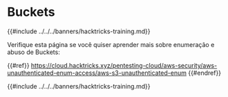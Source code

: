 # Buckets

{{#include ../../../banners/hacktricks-training.md}}

Verifique esta página se você quiser aprender mais sobre enumeração e abuso de Buckets:

{{#ref}}
https://cloud.hacktricks.xyz/pentesting-cloud/aws-security/aws-unauthenticated-enum-access/aws-s3-unauthenticated-enum
{{#endref}}

{{#include ../../../banners/hacktricks-training.md}}
